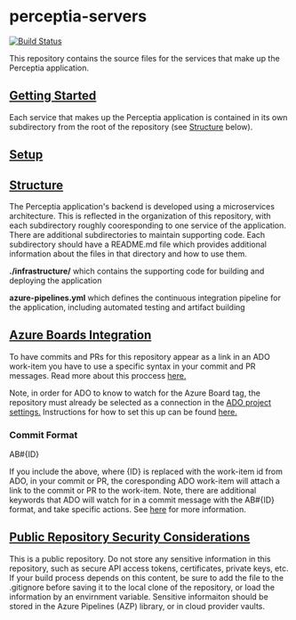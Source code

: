 # perceptia-servers

[![Build Status](https://dev.azure.com/uw-thalesians/Capstone%202019/_apis/build/status/uw-thalesians.perceptia-servers?branchName=master)](https://dev.azure.com/uw-thalesians/Capstone%202019/_build/latest?definitionId=1&branchName=master)

This repository contains the source files for the services that make up the Perceptia application.

## [Getting Started](#getting-started)

Each service that makes up the Perceptia application is contained in its own subdirectory from the root of the repository (see [Structure](#structure) below).

## [Setup](#setup)

## [Structure](#structure)

The Perceptia application's backend is developed using a microservices architecture. This is reflected in the organization of this repository, with each subdirectory roughly cooresponding to one service of the application. There are additional subdirectories to maintain supporting code. Each subdirectory should have a README.md file which provides additional information about the files in that directory and how to use them.

**./infrastructure/** which contains the supporting code for building and deploying the application

**azure-pipelines.yml** which defines the continuous integration pipeline for the application, including automated testing and artifact building

## [Azure Boards Integration](#azure-boards-integration)

To have commits and PRs for this repository appear as a link in an ADO work-item you have to use a specific syntax in your commit and PR messages. Read more about this proccess [here.](https://docs.microsoft.com/en-us/azure/devops/boards/github/link-to-from-github?view=vsts)

Note, in order for ADO to know to watch for the Azure Board tag, the repository must already be selected as a connection in the [ADO project settings.](https://dev.azure.com/uw-thalesians/Capstone%202019/_settings/boards-external-integration) Instructions for how to set this up can be found [here.](https://docs.microsoft.com/en-us/azure/devops/boards/github/index?view=vsts)

### Commit Format

AB#{ID}

If you include the above, where {ID} is replaced with the work-item id from ADO, in your commit or PR, the coresponding ADO work-item will attach a link to the commit or PR to the work-item. Note, there are additional keywords that ADO will watch for in a commit message with the AB#{ID} format, and take specific actions. See [here](https://docs.microsoft.com/en-us/azure/devops/boards/github/link-to-from-github?view=vsts) for more information.  

## [Public Repository Security Considerations](#security-considerations)

This is a public repository. Do not store any sensitive information in this repository, such as secure API access tokens, certificates, private keys, etc. If your build process depends on this content, be sure to add the file to the .gitignore before saving it to the local clone of the repository, or load the information by an envirnment variable. Sensitive informaiton should be stored in the Azure Pipelines (AZP) library, or in cloud provider vaults.
